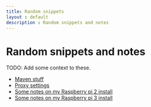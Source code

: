 ```yaml
---
title: Random snippets
layout : default
description : Random snippets and notes
---
```

# Random snippets and notes

TODO: Add some context to these.

- [Maven stuff](maven.html)
- [Proxy settings](proxy-config.html)
- [Some notes on my Raspberry pi 2 install](raspberrypi2.html)
- [Some notes on my Raspberry pi 3 install](raspberrypi3.html)